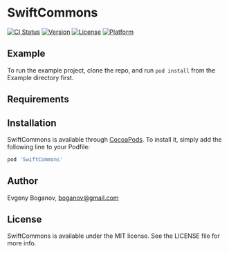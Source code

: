 # SwiftCommons

[![CI Status](https://img.shields.io/travis/boganov@gmail.com/SwiftCommons.svg?style=flat)](https://travis-ci.org/boganov@gmail.com/SwiftCommons)
[![Version](https://img.shields.io/cocoapods/v/SwiftCommons.svg?style=flat)](https://cocoapods.org/pods/SwiftCommons)
[![License](https://img.shields.io/cocoapods/l/SwiftCommons.svg?style=flat)](https://cocoapods.org/pods/SwiftCommons)
[![Platform](https://img.shields.io/cocoapods/p/SwiftCommons.svg?style=flat)](https://cocoapods.org/pods/SwiftCommons)

## Example

To run the example project, clone the repo, and run `pod install` from the Example directory first.

## Requirements

## Installation

SwiftCommons is available through [CocoaPods](https://cocoapods.org). To install
it, simply add the following line to your Podfile:

```ruby
pod 'SwiftCommons'
```

## Author

Evgeny Boganov, boganov@gmail.com

## License

SwiftCommons is available under the MIT license. See the LICENSE file for more info.
